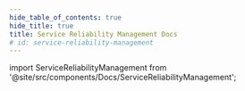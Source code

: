 ```yaml
---
hide_table_of_contents: true
hide_title: true
title: Service Reliability Management Docs
# id: service-reliability-management
---
```


<!-- # Service-Reliability-Management -->

<!-- Custom component -->

import ServiceReliabilityManagement from '@site/src/components/Docs/ServiceReliabilityManagement';

<ServiceReliabilityManagement />
